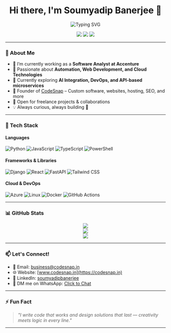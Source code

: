 <h1 align="center">Hi there, I'm Soumyadip Banerjee 👋</h1>

<p align="center">
  <img src="https://readme-typing-svg.demolab.com?font=Fira+Code&weight=600&pause=1000&color=4BC0F8&width=435&lines=Software+Analyst+%7C+Freelancer+%7C+Entrepreneur;Lifelong+Learner+%7C+Problem+Solver;Turning+ideas+into+solutions+%F0%9F%92%BB" alt="Typing SVG" />
</p>

<p align="center">
  <a href="https://codesnap.in" target="_blank"><img src="https://img.shields.io/badge/Website-codesnap.in-blue?style=for-the-badge&logo=Google-Chrome" /></a>
  <a href="mailto:contact@codesnap.in"><img src="https://img.shields.io/badge/Email-contact@codesnap.in-red?style=for-the-badge&logo=gmail" /></a>
  <a href="https://www.linkedin.com/in/soumyadipbanerjee/" target="_blank"><img src="https://img.shields.io/badge/LinkedIn-soumyadipbanerjee-blue?style=for-the-badge&logo=linkedin" /></a>
</p>

---

### 🚀 About Me

- 🔭 I’m currently working as a **Software Analyst at Accenture**
- 🧠 Passionate about **Automation, Web Development, and Cloud Technologies**
- 🌱 Currently exploring **AI Integration, DevOps, and API-based microservices**
- 💼 Founder of [CodeSnap](https://codesnap.in) – Custom software, websites, hosting, SEO, and more
- 🤝 Open for freelance projects & collaborations
- 💡 Always curious, always building 🚀

---

### 💼 Tech Stack

#### Languages
![Python](https://img.shields.io/badge/-Python-3776AB?logo=python&logoColor=white&style=for-the-badge)
![JavaScript](https://img.shields.io/badge/-JavaScript-F7DF1E?logo=javascript&logoColor=black&style=for-the-badge)
![TypeScript](https://img.shields.io/badge/-TypeScript-3178C6?logo=typescript&logoColor=white&style=for-the-badge)
![PowerShell](https://img.shields.io/badge/-PowerShell-5391FE?logo=powershell&logoColor=white&style=for-the-badge)

#### Frameworks & Libraries
![Django](https://img.shields.io/badge/-Django-092E20?logo=django&logoColor=white&style=for-the-badge)
![React](https://img.shields.io/badge/-React-20232A?logo=react&logoColor=61DAFB&style=for-the-badge)
![FastAPI](https://img.shields.io/badge/-FastAPI-009688?logo=fastapi&logoColor=white&style=for-the-badge)
![Tailwind CSS](https://img.shields.io/badge/-TailwindCSS-06B6D4?logo=tailwind-css&logoColor=white&style=for-the-badge)

#### Cloud & DevOps
![Azure](https://img.shields.io/badge/-Azure-0078D4?logo=microsoft-azure&logoColor=white&style=for-the-badge)
![Linux](https://img.shields.io/badge/-Linux-FCC624?logo=linux&logoColor=black&style=for-the-badge)
![Docker](https://img.shields.io/badge/-Docker-2496ED?logo=docker&logoColor=white&style=for-the-badge)
![GitHub Actions](https://img.shields.io/badge/-GitHub%20Actions-2088FF?logo=github-actions&logoColor=white&style=for-the-badge)

---

### 📊 GitHub Stats

<p align="center">
  <img src="https://github-readme-stats.vercel.app/api?username=soumyadipbanerjee&show_icons=true&theme=tokyonight&hide_border=true&count_private=true" />
  <br />
  <img src="https://github-readme-streak-stats.herokuapp.com?user=soumyadipbanerjee&theme=tokyonight&hide_border=true" />
  <br />
  <img src="https://github-readme-stats.vercel.app/api/top-langs/?username=soumyadipbanerjee&layout=compact&theme=tokyonight&hide_border=true" />
</p>

---

### 📫 Let's Connect!

- 💌 Email: business@codesnap.in
- 🌐 Website: [www.codesnap.in](https://codesnap.in)
- 💼 LinkedIn: [soumyadipbanerjee](https://www.linkedin.com/in/soumyadip-banerjee-45b4a5202/)
- 💬 DM me on WhatsApp: [Click to Chat](https://wa.me/919064086231)

---

### ⚡ Fun Fact

> *"I write code that works and design solutions that last — creativity meets logic in every line."*

---

